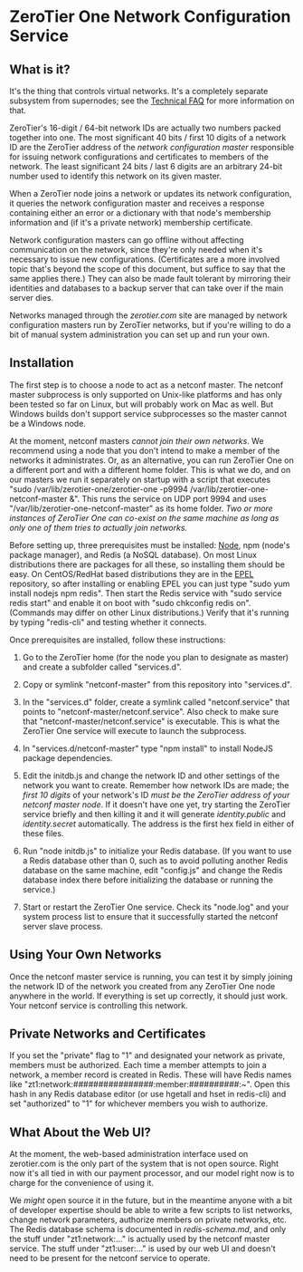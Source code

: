 # ZeroTier One Network Configuration Service

## What is it?

It's the thing that controls virtual networks. It's a completely separate subsystem from supernodes; see the [Technical FAQ](https://github.com/zerotier/ZeroTierOne/wiki/Technical-FAQ) for more information on that.

ZeroTier's 16-digit / 64-bit network IDs are actually two numbers packed together into one. The most significant 40 bits / first 10 digits of a network ID are the ZeroTier address of the *network configuration master* responsible for issuing network configurations and certificates to members of the network. The least significant 24 bits / last 6 digits are an arbitrary 24-bit number used to identify this network on its given master.

When a ZeroTier node joins a network or updates its network configuration, it queries the network configuration master and receives a response containing either an error or a dictionary with that node's membership information and (if it's a private network) membership certificate.

Network configuration masters can go offline without affecting communication on the network, since they're only needed when it's necessary to issue new configurations. (Certificates are a more involved topic that's beyond the scope of this document, but suffice to say that the same applies there.) They can also be made fault tolerant by mirroring their identities and databases to a backup server that can take over if the main server dies.

Networks managed through the *zerotier.com* site are managed by network configuration masters run by ZeroTier networks, but if you're willing to do a bit of manual system administration you can set up and run your own.

## Installation

The first step is to choose a node to act as a netconf master. The netconf master subprocess is only supported on Unix-like platforms and has only been tested so far on Linux, but will probably work on Mac as well. But Windows builds don't support service subprocesses so the master cannot be a Windows node.

At the moment, netconf masters *cannot join their own networks*. We recommend using a node that you don't intend to make a member of the networks it administrates. Or, as an alternative, you can run ZeroTier One on a different port and with a different home folder. This is what we do, and on our masters we run it separately on startup with a script that executes "sudo /var/lib/zerotier-one/zerotier-one -p9994 /var/lib/zerotier-one-netconf-master &". This runs the service on UDP port 9994 and uses "/var/lib/zerotier-one-netconf-master" as its home folder. *Two or more instances of ZeroTier One can co-exist on the same machine as long as only one of them tries to actually join networks.*

Before setting up, three prerequisites must be installed: [Node](http://nodejs.org), npm (node's package manager), and Redis (a NoSQL database). On most Linux distributions there are packages for all these, so installing them should be easy. On CentOS/RedHat based distributions they are in the [EPEL](https://fedoraproject.org/wiki/EPEL) repository, so after installing or enabling EPEL you can just type "sudo yum install nodejs npm redis". Then start the Redis service with "sudo service redis start" and enable it on boot with "sudo chkconfig redis on". (Commands may differ on other Linux distributions.) Verify that it's running by typing "redis-cli" and testing whether it connects.

Once prerequisites are installed, follow these instructions:

1) Go to the ZeroTier home (for the node you plan to designate as master) and create a subfolder called "services.d".

2) Copy or symlink "netconf-master" from this repository into "services.d".

3) In the "services.d" folder, create a symlink called "netconf.service" that points to "netconf-master/netconf.service". Also check to make sure that "netconf-master/netconf.service" is executable. This is what the ZeroTier One service will execute to launch the subprocess.

4) In "services.d/netconf-master" type "npm install" to install NodeJS package dependencies.

5) Edit the initdb.js and change the network ID and other settings of the network you want to create. Remember how network IDs are made; the *first 10 digits* of your network's ID *must be the ZeroTier address of your netconf master node*. If it doesn't have one yet, try starting the ZeroTier service briefly and then killing it and it will generate *identity.public* and *identity.secret* automatically. The address is the first hex field in either of these files.

6) Run "node initdb.js" to initialize your Redis database. (If you want to use a Redis database other than 0, such as to avoid polluting another Redis database on the same machine, edit "config.js" and change the Redis database index there before initializing the database or running the service.)

7) Start or restart the ZeroTier One service. Check its "node.log" and your system process list to ensure that it successfully started the netconf server slave process.

## Using Your Own Networks

Once the netconf master service is running, you can test it by simply joining the network ID of the network you created from any ZeroTier One node anywhere in the world. If everything is set up correctly, it should just work. Your netconf service is controlling this network.

## Private Networks and Certificates

If you set the "private" flag to "1" and designated your network as private, members must be authorized. Each time a member attempts to join a network, a member record is created in Redis. These will have Redis names like "zt1:network:################:member:##########:~". Open this hash in any Redis database editor (or use hgetall and hset in redis-cli) and set "authorized" to "1" for whichever members you wish to authorize.

## What About the Web UI?

At the moment, the web-based administration interface used on zerotier.com is the only part of the system that is not open source. Right now it's all tied in with our payment processor, and our model right now is to charge for the convenience of using it.

We *might* open source it in the future, but in the meantime anyone with a bit of developer expertise should be able to write a few scripts to list networks, change network parameters, authorize members on private networks, etc. The Redis database schema is documented in *redis-schema.md*, and only the stuff under "zt1:network:..." is actually used by the netconf master service. The stuff under "zt1:user:..." is used by our web UI and doesn't need to be present for the netconf service to operate.
